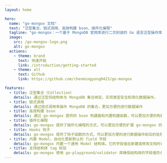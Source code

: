 ```yaml
---
layout: home

hero:
  name: "go-mongox 文档"
  text: "泛型集合、链式调用、高效构建 bson、插件化编程"
  tagline: "go-mongox：一个基于 MongoDB 官网库进行二次封装的 Go 语言泛型操作库"
  image:
    src: /go-mongox-logo.png
    alt: go-mongox
  actions:
    - theme: brand
      text: 快速开始
      link: /introduction/getting-started
    - theme: alt
      text: Github
      link: https://github.com/chenmingyong0423/go-mongox

features:
  - title: 泛型集合（Collection）
    details: 通过泛型将结构体与 MongoDB 集合绑定，实现类型安全和简化数据操作。
  - title: 链式调用
    details: 通过链式调用来操作 MongoDB 的集合，更加方便的进行数据操作
  - title: 高效构建 bson
    details: 通过 go-mongox 提供的 bson 构建器和内置构建函数，可以更加方便的构建 bson
  - title: 插件化编程
    details: go-mongox 提供了插件化编程的方式，可以更加方便的扩展 go-mongox 的功能
  - title: Hooks 钩子
    details: go-mongox 提供了钩子函数的方式，可以更加方便的进行数据操作前后的处理
  - title: 内置 Model，自动化更新默认的 field 字段
    details: go-mongox 内置一个通用 Model 结构体。它的字段值在新建或修改文档时自动更新。
  - title: 支持结构体 tag 校验
    details: go-mongox 使用 go-playground/validator 库确保结构体的字段值符合预定义的校验规则。
---
```



